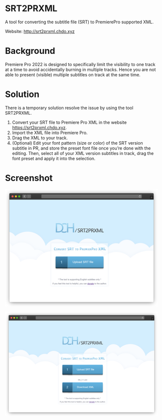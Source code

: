 # SRT2PRXML

A tool for converting the subtitle file (SRT) to PremierePro supported XML.

Website: http://srt2prxml.chdo.xyz

# Background

Premiere Pro 2022 is designed to specifically limit the visibility to one track at a time to avoid accidentally burning in multiple tracks. Hence you are not able to present (visible) multiple subtitles on track at the same time.

# Solution

There is a temporary solution resolve the issue by using the tool SRT2PRXML.

1. Convert your SRT file to Premiere Pro XML in the website https://srt2prxml.chdo.xyz.
2. Import the XML file into Premiere Pro.
3. Drag the XML to your track.
4. (Optional) Edit your font pattern (size or color) of the SRT version subtitle in PR, and store the preset font file once you’re done with the editing. Then, select all of your XML version subtitles in track, drag the font preset and apply it into the selection.

# Screenshot

![frame_safari_dark.png](https://github.com/chen97/SRT2PRXML/blob/main/frame_safari_dark.png?raw=true)

![frame_safari_dark (1).png](https://github.com/chen97/SRT2PRXML/blob/main/frame_safari_dark_(1).png?raw=true)

